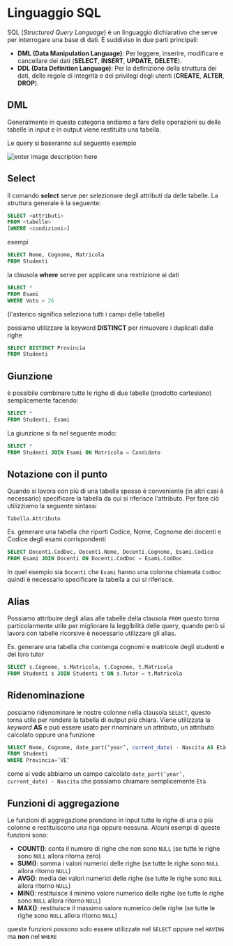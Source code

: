 ﻿# Linguaggio SQL

SQL (*Structured Query Language*) è un linguaggio dichiarativo che serve per interrogare una base di dati. È suddiviso in due parti principali:

-   **DML (Data Manipulation Language)**: Per leggere, inserire, modificare e cancellare dei dati (**SELECT**,  **INSERT**,  **UPDATE**,  **DELETE**).
-   **DDL (Data Definition Language)**: Per la definizione della struttura dei dati, delle regole di integrità e dei privilegi degli utenti (**CREATE**,  **ALTER**,  **DROP**).


## DML

Generalmente in questa categoria andiamo a fare delle operazioni su delle tabelle in input e in output viene restituita una tabella.

Le query si baseranno sul seguente esempio

![enter image description here](https://i.ibb.co/92qdhR2/image.png)

## Select

Il comando **select** serve per selezionare degli attributi da delle tabelle.
La struttura generale è la seguente:

```sql
SELECT <attributi>
FROM <tabelle>
[WHERE <condizioni>]
```

esempi

```sql
SELECT Nome, Cognome, Matricola
FROM Studenti
```

la clausola **where** serve per applicare una restrizione ai dati

```sql
SELECT *
FROM Esami
WHERE Voto > 26
```
(l'asterico significa seleziona tutti i campi delle tabelle)

possiamo utilizzare la keyword **DISTINCT** per rimuovere i duplicati dalle righe

```sql
SELECT DISTINCT Provincia
FROM Studenti
```

## Giunzione

è possibile combinare tutte le righe di due tabelle (prodotto cartesiano) semplicemente facendo:

```sql
SELECT *
FROM Studenti, Esami
```

La giunzione si fa nel seguente modo:

```sql
SELECT *
FROM Studenti JOIN Esami ON Matricola = Candidato
```

## Notazione con il punto

Quando si lavora con più di una tabella spesso è conveniente (in altri casi è necessario) specificare la tabella da cui si riferisce l'attributo.
Per fare ciò utilizziamo la seguente sintassi

`Tabella.Attributo`

Es. generare una tabella che riporti Codice, Nome, Cognome dei docenti e Codice degli esami corrispondenti 

```sql
SELECT Docenti.CodDoc, Docenti.Nome, Docenti.Cognome, Esami.Codice
FROM Esami JOIN Docenti ON Docenti.CodDoc = Esami.CodDoc
```

In quel esempio sia `Docenti` che `Esami` hanno una colonna chiamata `CodDoc` quindi è necessario specificare la tabella a cui si riferisce.

## Alias

Possiamo attribuire degli alias alle tabelle della clausola `FROM` questo torna particolarmente utile per migliorare la leggibilità delle query, quando però si lavora con tabelle ricorsive è necessario utilizzare gli alias.

Es. generare una tabella che contenga cognomi e matricole degli studenti e dei loro tutor

```sql
SELECT s.Cognome, s.Matricola, t.Cognome, t.Matricola
FROM Studenti s JOIN Studenti t ON s.Tutor = t.Matricola
```


## Ridenominazione

possiamo ridenominare le nostre colonne nella clausola `SELECT`, questo torna utile per rendere la tabella di output più chiara.
Viene utilizzata la *keyword* **AS** e può essere usato per rinominare un attributo, un attributo calcolato oppure una funzione

```sql
SELECT Nome, Cognome, date_part(‘year’, current_date) - Nascita AS Età
FROM Studenti
WHERE Provincia=’VE’
```
come si vede abbiamo un campo calcolato `date_part(‘year’, current_date) - Nascita` che possiamo chiamare semplicemente `Età`

## Funzioni di aggregazione

Le funzioni di aggregazione prendono in input tutte le righe di una o più colonne e restituiscono una riga oppure nessuna. Alcuni esempi di queste funzioni sono:

- **COUNT()**: conta il numero di righe che non sono `NULL` (se tutte le righe sono `NULL` allora ritorna zero)
- **SUM()**: somma i valori numerici delle righe (se tutte le righe sono `NULL` allora ritorno `NULL`)
- **AVG()**: media dei valori numerici delle righe (se tutte le righe sono `NULL` allora ritorno `NULL`)
- **MIN()**: restituisce il minimo valore numerico delle righe (se tutte le righe sono `NULL` allora ritorno `NULL`)
- **MAX()**: restituisce il massimo valore numerico delle righe (se tutte le righe sono `NULL` allora ritorno `NULL`)

queste funzioni possono solo essere utilizzate nel `SELECT` oppure nel `HAVING` ma **non** nel `WHERE`
